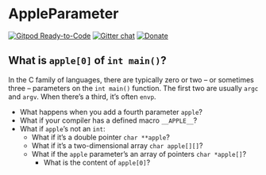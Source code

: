 # AppleParameter
[![Gitpod Ready-to-Code](https://img.shields.io/badge/Gitpod-Ready--to--Code-green?logo=gitpod)](https://gitpod.io/#https://github.com/LucasLarson/AppleParameter)
[![Gitter chat](https://img.shields.io/badge/Chat-Gitter-green.svg?label=Chat&logo=gitter&style=flat-square)](https://gitter.im/LucasLarson)
[![Donate](https://img.shields.io/badge/Donate-PayPal-green.svg?logo=paypal&style=flat-square)](https://www.paypal.me/LucasLars)

## What is `apple[0]` of `int main()`?

In the C family of languages, there are typically zero or two – or sometimes
three – parameters on the `int main()` function. The first two are usually
`argc` and `argv`. When there’s a third, it’s often `envp`.

- What happens when you add a fourth parameter `apple`?
- What if your compiler has a defined macro `__APPLE__`?
- What if `apple`’s not an `int`:
  - What if it’s a double pointer `char **apple`?
  - What if it’s a two-dimensional array `char apple[][]`?
  - What if the `apple` parameter’s an array of pointers `char *apple[]`?
    - What is the content of `apple[0]`?
